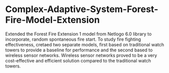 # Complex-Adaptive-System-Forest-Fire-Model-Extension

Extended the Forest Fire Extension 1 model from Netlogo 6.0 library to incorporate, random spontaneous fire start. To study fire fighting effectiveness, cretaed two separate models, first based on traditional watch towers to provide a baseline for performance and the second based to wireless sensor networks. Wireless sensor networks proved to be a very cost-effective and efficient solution compared to the traditional watch towers.
